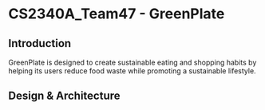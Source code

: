 # CS2340A_Team47 - GreenPlate

## Introduction
GreenPlate is designed to create sustainable eating and shopping habits by helping its users reduce food waste while promoting a sustainable lifestyle. 

## Design & Architecture
